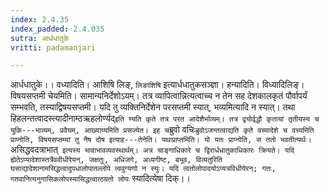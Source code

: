 ```yaml
---
index: 2.4.35
index_padded: 2.4.035
sutra: आर्धधातुके
vritti: padamanjari

---
```

आर्धधातुके।। वध्यादिति। आशिषि लिङ्, `लिङाशिषि` इत्यार्धधातुकसञ्ज्ञा। हन्यादिति। विध्यादिलिङ्। विषयसप्तमी चेयमिति। सामान्यनिर्देशोऽयम्। तत्र व्यापित्वान्नित्यत्वाच्च न तेन सह देशकालकृतं पौर्वापर्यं सम्भवति, तस्याद्विषयसप्तमी। यदि तु व्यक्तिनिर्देशेन परसप्तमी स्यात्, भव्यमित्यादि न स्यात्। तथा हिहलन्तत्वादस्त्यादीनाम्ठऋहलोर्ण्यद्` इति ण्यति कृते तत्र परत आदेशैर्भाव्यम्। तत्र द्वयोर्वृद्धौ कृतायां तृतीयस्य च युकि---भाव्यम्, प्रवैयम्, आख्याय्यमिति प्रसज्येत। इह च `ब्रुवो वचिः` ब्रुवोऽजन्तत्वाद्यति कृते वच्यादेशे च वच्यमिति प्राप्नोति, विषयसप्तम्यां तु नैष दोष इत्याह---तेनेति। यथाप्राप्तमिति। यो यतः प्राप्नोति, स ततो भवतीत्यर्थः। `असिद्धवदत्राभात्` इत्यस्य भावाभावव्यवस्थार्थम्। अत्र चाङ्गाधिकारे च द्विरार्धधातुकाधिकारः क्रियते। यदि ह्येतेऽप्यादेशास्तत्रैववीधीरेयन्, जक्षतुः, अधिजगे, अध्यगीष्ट, बभूव, विव्यतुरिति घसाद्यादेशानामसिद्धत्वादुपधालोपातल्लोपे त्ववुग्यणो न स्युः। यदि त्वतोलोपादयोऽप्यत्रविधीयेरन्; गतः, गतवानित्यनुनासिकलोपस्यासिद्धत्वात्ठग्रतो लोपः` स्यादित्येषा दिक्।।
